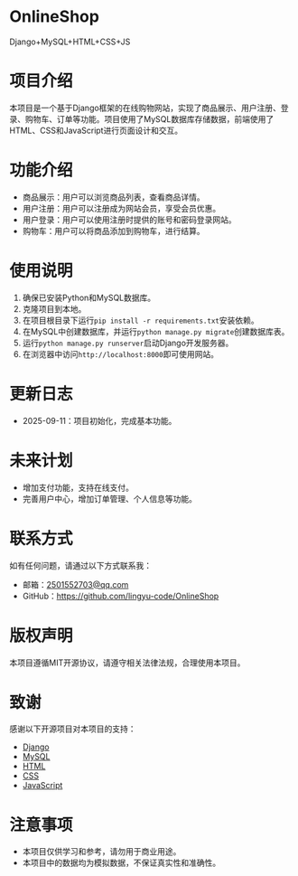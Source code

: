 # OnlineShop
Django+MySQL+HTML+CSS+JS

# 项目介绍
本项目是一个基于Django框架的在线购物网站，实现了商品展示、用户注册、登录、购物车、订单等功能。项目使用了MySQL数据库存储数据，前端使用了HTML、CSS和JavaScript进行页面设计和交互。

# 功能介绍
- 商品展示：用户可以浏览商品列表，查看商品详情。
- 用户注册：用户可以注册成为网站会员，享受会员优惠。
- 用户登录：用户可以使用注册时提供的账号和密码登录网站。
- 购物车：用户可以将商品添加到购物车，进行结算。

# 使用说明
1. 确保已安装Python和MySQL数据库。
2. 克隆项目到本地。
3. 在项目根目录下运行`pip install -r requirements.txt`安装依赖。
4. 在MySQL中创建数据库，并运行`python manage.py migrate`创建数据库表。
5. 运行`python manage.py runserver`启动Django开发服务器。
6. 在浏览器中访问`http://localhost:8000`即可使用网站。

# 更新日志
- 2025-09-11：项目初始化，完成基本功能。

# 未来计划
- 增加支付功能，支持在线支付。
- 完善用户中心，增加订单管理、个人信息等功能。

# 联系方式
如有任何问题，请通过以下方式联系我：
- 邮箱：2501552703@qq.com
- GitHub：https://github.com/lingyu-code/OnlineShop

# 版权声明
本项目遵循MIT开源协议，请遵守相关法律法规，合理使用本项目。

# 致谢
感谢以下开源项目对本项目的支持：
- [Django](https://www.djangoproject.com/)
- [MySQL](https://www.mysql.com/)
- [HTML](https://www.w3.org/html/)
- [CSS](https://www.w3.org/Style/CSS/)
- [JavaScript](https://www.ecma-international.org/)

# 注意事项
- 本项目仅供学习和参考，请勿用于商业用途。
- 本项目中的数据均为模拟数据，不保证真实性和准确性。

